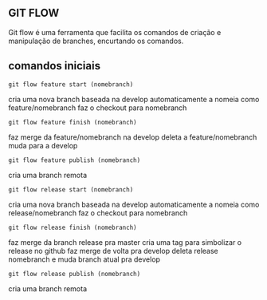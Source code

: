 ## GIT FLOW

Git flow é uma ferramenta que facilita os comandos de criação e manipulação de branches, encurtando os comandos.

## comandos iniciais

    git flow feature start (nomebranch)

cria uma nova branch baseada na develop
automaticamente a nomeia como feature/nomebranch
faz o checkout para nomebranch

    git flow feature finish (nomebranch)

faz merge da feature/nomebranch na develop
deleta a feature/nomebranch
muda para a develop

    git flow feature publish (nomebranch)

cria uma branch remota

    git flow release start (nomebranch)

cria uma nova branch baseada na develop
automaticamente a nomeia como release/nomebranch
faz o checkout para nomebranch

    git flow release finish (nomebranch)

faz merge da branch release pra master
cria uma tag para simbolizar o release no github
faz merge de volta pra develop
deleta release nomebranch e muda branch atual pra develop

    git flow release publish (nomebranch)

cria uma branch remota